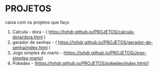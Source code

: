 # PROJETOS
 caixa com os projetos que faço

1. Calcula - dora - ( https://txhdr.github.io/PROJETOS/calcula-dora/dora.html )
2. gerador de senhas - ( https://txhdr.github.io/PROJETOS/gerador-de-senha/index.html )
3. Jogo simples do mario - (https://txhdr.github.io/PROJETOS/Jogo-simples-mario)
4. Pokedex - (https://txhdr.github.io/PROJETOS/pokedex/index.html/)
